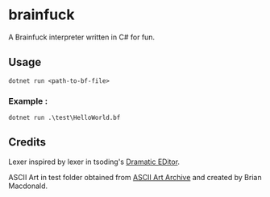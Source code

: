 # brainfuck

A Brainfuck interpreter written in C# for fun.

## Usage

    dotnet run <path-to-bf-file>

### Example :

    dotnet run .\test\HelloWorld.bf

## Credits

Lexer inspired by lexer in tsoding's [Dramatic EDitor](https://github.com/tsoding/ded).

ASCII Art in test folder obtained from [ASCII Art Archive](https://www.asciiart.eu/computers/computers) and created by Brian Macdonald.
